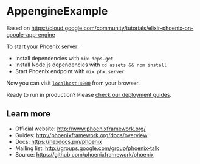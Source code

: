 # AppengineExample

Based on <https://cloud.google.com/community/tutorials/elixir-phoenix-on-google-app-engine>

To start your Phoenix server:

* Install dependencies with `mix deps.get`
* Install Node.js dependencies with `cd assets && npm install`
* Start Phoenix endpoint with `mix phx.server`

Now you can visit [`localhost:4000`](http://localhost:4000) from your browser.

Ready to run in production? Please [check our deployment guides](http://www.phoenixframework.org/docs/deployment).

## Learn more

* Official website: <http://www.phoenixframework.org/>
* Guides: <http://phoenixframework.org/docs/overview>
* Docs: <https://hexdocs.pm/phoenix>
* Mailing list: <http://groups.google.com/group/phoenix-talk>
* Source: <https://github.com/phoenixframework/phoenix>
